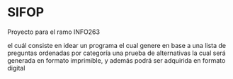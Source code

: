 SIFOP
=====

Proyecto para el ramo INFO263


el cuál consiste en idear un programa el cual genere en base a una lista de preguntas ordenadas por categoría
una prueba de alternativas la cual será generada en formato imprimible, y además podrá ser adquirida en formato digital
